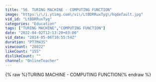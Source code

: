 ```yaml
---
title: "56. TURING MACHINE - COMPUTING FUNCTION"
image: "https:\/\/i.ytimg.com\/vi\/LtBDRRuxTyg\/hqdefault.jpg"
vid_id: "LtBDRRuxTyg"
categories: "Education"
tags: ["TURING MACHINE","COMPUTING FUNCTION"]
date: "2022-04-02T12:13:20+03:00"
vid_date: "2014-05-06T10:55:54Z"
duration: "PT7M43S"
viewcount: "28022"
likeCount: "155"
dislikeCount: ""
channel: "OnlineTeacher"
---
```

{% raw %}TURING MACHINE - COMPUTING FUNCTION{% endraw %}

